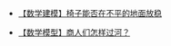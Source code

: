 
- [【数学建模】椅子能否在不平的地面放稳](http://blog.luoyuanhang.com/2016/01/03/%E3%80%90%E6%95%B0%E5%AD%A6%E6%A8%A1%E5%9E%8B%E3%80%91%E6%A4%85%E5%AD%90%E8%83%BD%E5%9C%A8%E4%B8%8D%E5%B9%B3%E7%9A%84%E5%9C%B0%E9%9D%A2%E4%B8%8A%E6%94%BE%E5%B9%B3%E5%90%97%EF%BC%9F%EF%BC%881%EF%BC%89/)

- [【数学模型】商人们怎样过河？](http://blog.luoyuanhang.com/2016/01/06/%E3%80%90%E6%95%B0%E5%AD%A6%E6%A8%A1%E5%9E%8B%E3%80%91%E5%95%86%E4%BA%BA%E4%BB%AC%E6%80%8E%E6%A0%B7%E8%BF%87%E6%B2%B3%EF%BC%9F/)